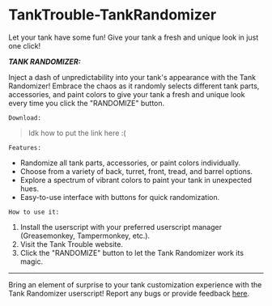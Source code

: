 # TankTrouble-TankRandomizer
Let your tank have some fun! Give your tank a fresh and unique look in just one click!

_**TANK RANDOMIZER:**_

Inject a dash of unpredictability into your tank's appearance with the Tank Randomizer! Embrace the chaos as it randomly selects different tank parts, accessories, and paint colors to give your tank a fresh and unique look every time you click the "RANDOMIZE" button.

`Download:`

> Idk how to put the link here :(

`Features:`
- Randomize all tank parts, accessories, or paint colors individually.
- Choose from a variety of back, turret, front, tread, and barrel options.
- Explore a spectrum of vibrant colors to paint your tank in unexpected hues.
- Easy-to-use interface with buttons for quick randomization.

`How to use it:`
1. Install the userscript with your preferred userscript manager (Greasemonkey, Tampermonkey, etc.).
2. Visit the Tank Trouble website.
3. Click the "RANDOMIZE" button to let the Tank Randomizer work its magic.
****
Bring an element of surprise to your tank customization experience with the Tank Randomizer userscript! Report any bugs or provide feedback [here](https://docs.google.com/document/d/1z688XtRiuOLeXOKXmYuYpZbmX2H-vjcxGWjenR0FXag/edit?usp=drivesdk).
